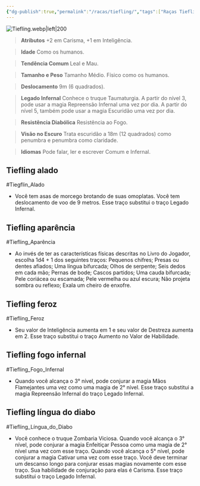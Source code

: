 ```yaml
---
{"dg-publish":true,"permalink":"/racas/tiefling/","tags":["Raças Tiefling"],"created":"2024-07-23T08:29:11.000-03:00"}
---
```



![Tiefling.webp|left|200](/img/user/Arquivos/Tiefling.webp)

> **Atributos**
> +2 em Carisma, +1 em Inteligência.  

> **Idade**
> Como os humanos.  

> **Tendência Comum**
> Leal e Mau.  

> **Tamanho e Peso**
> Tamanho Médio. Físico como os humanos.  

> **Deslocamento**
> 9m (6 quadrados).  

> **Legado Infernal**
> Conhece o truque Taumaturgia. A partir do nível 3, pode usar a magia Repreensão Infernal uma vez por dia. A partir do nível 5, também pode usar a magia Escuridão uma vez por dia.

> **Resistência Diabólica**
> Resistência ao Fogo.

> **Visão no Escuro**
> Trata escuridão a 18m (12 quadrados) como penumbra e penumbra como claridade.  

> **Idiomas**
> Pode falar, ler e escrever Comum e Infernal.

## Tiefling alado
#Tiegflin_Alado
- Você tem asas de morcego brotando de suas omoplatas. Você tem deslocamento de voo de 9 metros. Esse traço substitui o traço Legado Infernal.

## Tiefling aparência
#Tiefling_Aparência
- Ao invés de ter as características físicas descritas no Livro do Jogador, escolha 1d4 + 1 dos seguintes traços: Pequenos chifres; Presas ou dentes afiados; Uma língua bifurcada; Olhos de serpente; Seis dedos em cada mão; Pernas de bode; Cascos partidos; Uma cauda bifurcada; Pele coriácea ou escamada; Pele vermelha ou azul escura; Não projeta sombra ou reflexo; Exala um cheiro de enxofre.

## Tiefling feroz
#Tiefling_Feroz 
- Seu valor de Inteligência aumenta em 1 e seu valor de Destreza aumenta em 2. Esse traço substitui o traço Aumento no Valor de Habilidade.

## Tiefling fogo infernal
#Tiefling_Fogo_Infernal 
- Quando você alcança o 3° nível, pode conjurar a magia Mãos Flamejantes uma vez como uma magia de 2° nível. Esse traço substitui a magia Repreensão Infernal do traço Legado Infernal.

## Tiefling língua do diabo
#Tiefling_Língua_do_Diabo 
- Você conhece o truque Zombaria Viciosa. Quando você alcança o 3° nível, pode conjurar a magia Enfeitiçar Pessoa como uma magia de 2° nível uma vez com esse traço. Quando você alcança o 5° nível, pode conjurar a magia Cativar uma vez com esse traço. Você deve terminar um descanso longo para conjurar essas magias novamente com esse traço. Sua habilidade de conjuração para elas é Carisma. Esse traço substitui o traço Legado Infernal.